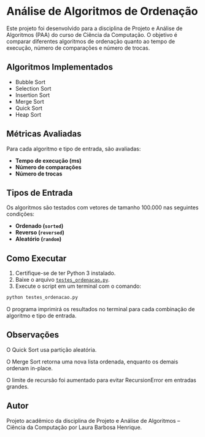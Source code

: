 # Análise de Algoritmos de Ordenação

Este projeto foi desenvolvido para a disciplina de Projeto e Análise de Algoritmos (PAA) do curso de Ciência da Computação. O objetivo é comparar diferentes algoritmos de ordenação quanto ao tempo de execução, número de comparações e número de trocas.

## Algoritmos Implementados

- Bubble Sort
- Selection Sort
- Insertion Sort
- Merge Sort
- Quick Sort
- Heap Sort

## Métricas Avaliadas

Para cada algoritmo e tipo de entrada, são avaliadas:

- **Tempo de execução (ms)**
- **Número de comparações**
- **Número de trocas**

## Tipos de Entrada

Os algoritmos são testados com vetores de tamanho 100.000 nas seguintes condições:

- **Ordenado (`sorted`)**
- **Reverso (`reversed`)**
- **Aleatório (`random`)**

## Como Executar

1. Certifique-se de ter Python 3 instalado.
2. Baixe o arquivo [`testes_ordenacao.py`](testes_ordenacao.py).
3. Execute o script em um terminal com o comando:

```bash
python testes_ordenacao.py
```
O programa imprimirá os resultados no terminal para cada combinação de algoritmo e tipo de entrada.

## Observações

O Quick Sort usa partição aleatória.

O Merge Sort retorna uma nova lista ordenada, enquanto os demais ordenam in-place.

O limite de recursão foi aumentado para evitar RecursionError em entradas grandes.

## Autor

Projeto acadêmico da disciplina de Projeto e Análise de Algoritmos – Ciência da Computação por Laura Barbosa Henrique.
